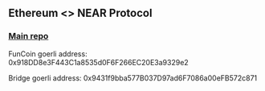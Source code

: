 Ethereum <> NEAR Protocol
-------------------------

### [Main repo](https://github.com/NutiNaguti/near-bridge)

FunCoin goerli address: 0x918DD8e3F443C1a8535d0F6F266EC20E3a9329e2 

Bridge goerli address:  0x9431f9bba577B037D97ad6F7086a00eFB572c871

